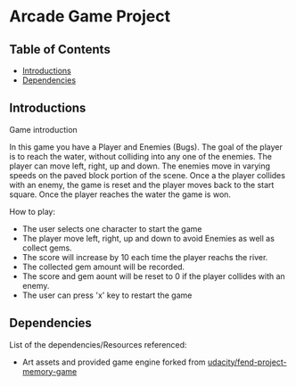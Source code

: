 # Arcade Game Project

## Table of Contents

* [Introductions](#introductions)
* [Dependencies](#dependencies)

## Introductions

Game introduction

In this game you have a Player and Enemies (Bugs). The goal of the player is to reach the water, without colliding into any one of the enemies. The player can move left, right, up and down. The enemies move in varying speeds on the paved block portion of the scene. Once a the player collides with an enemy, the game is reset and the player moves back to the start square. Once the player reaches the water the game is won.


How to play:

* The user selects one character to start the game
* The player move left, right, up and down to avoid Enemies as well as collect gems.
* The score will increase by 10 each time the player reachs the river.
* The collected gem amount will be recorded.
* The score and gem aount will be reset to 0 if the player collides with an enemy.
* The user can press 'x' key to restart the game

## Dependencies

List of the dependencies/Resources referenced:

* Art assets and provided game engine forked from [udacity/fend-project-memory-game](https://github.com/udacity/frontend-nanodegree-arcade-game)